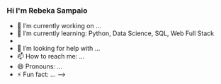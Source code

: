 ### Hi I'm Rebeka Sampaio

- 🔭 I’m currently working on ...
- 🌱 I’m currently learning: Python, Data Science, SQL, Web Full Stack 
-
- 🤔 I’m looking for help with ...
- 📫 How to reach me: ...
- 😄 Pronouns: ...
- ⚡ Fun fact: ...
-->
